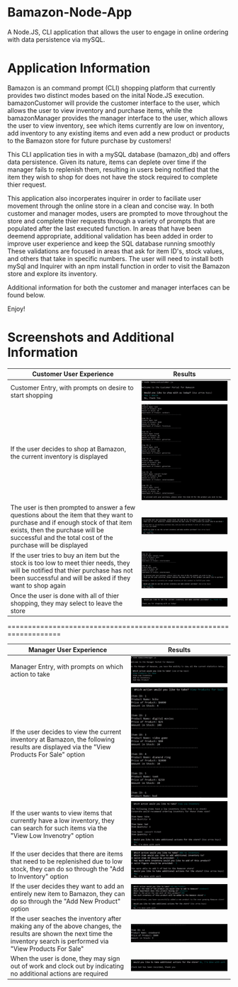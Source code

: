 # Bamazon-Node-App
A Node.JS, CLI application that allows the user to engage in online ordering with data persistence via mySQL.

# Application Information
Bamazon is an command prompt (CLI) shopping platform that currently provides two distinct modes based on the inital Node.JS execution. bamazonCustomer will provide the customer interface to the user, which allows the user to view inventory and purchase items, while the bamazonManager provides the manager interface to the user, which allows the user to view inventory, see which items currently are low on inventory, add inventory to any existing items and even add a new product or products to the Bamazon store for future purchase by customers!

This CLI application ties in with a mySQL database (bamazon_db) and offers data persistence. Given its nature, items can deplete over time if the manager fails to replenish them, resulting in users being notified that the item they wish to shop for does not have the stock required to complete thier request.

This application also incorperates inquirer in order to faciliate user movement through the online store in a clean and concise way. In both customer and manager modes, users are prompted to move throughout the store and complete thier requests through a variety of prompts that are populated after the last executed function. In areas that have been deemend appropriate, additional validation has been added in order to improve user experience and keep the SQL database running smoothly These validations are focused in areas that ask for item ID's, stock values, and others that take in specific numbers. The user will need to install both mySql and Inquirer with an npm install function in order to visit the Bamazon store and explore its inventory.

Additional information for both the customer and manager interfaces can be found below.

Enjoy!
 
# Screenshots and Additional Information

Customer User Experience | Results
------------ | -------------
Customer Entry, with prompts on desire to start shopping | ![Customer Entry](/images/customerEntry.JPG)
If the user decides to shop at Bamazon, the current inventory is displayed | ![Customer Inventory](/images/customerInventory.JPG)
The user is then prompted to answer a few questions about the item that they want to purchase and if enough stock of that item exists, then the purchase will be successful and the total cost of the purchase will be displayed | ![Customer Purchase](/images/customerPurchase.JPG)
If the user tries to buy an item but the stock is too low to meet thier needs, they will be notified that thier purchase has not been successful and will be asked if they want to shop again | ![Customer Low Inventory](/images/customerLowInventory.JPG)
Once the user is done with all of thier shopping, they may select to leave the store | ![Customer End](/images/customerEnd.JPG)

===================================================================

Manager User Experience | Results
------------ | -------------
Manager Entry, with prompts on which action to take | ![Manager Entry](/images/managerEntry.JPG)
If the user decides to view the current inventory at Bamazon, the following results are displayed via the "View Products For Sale" option| ![Manager Inventory](/images/managerViewInventory.JPG)
If the user wants to view items that currently have a low inventory, they can search for such items via the "View Low Invenotry" option | ![Manager Low Inventory](/images/managerLowInventory.JPG)
If the user decides that there are items that need to be replenished due to low stock, they can do so through the "Add to Inventory" option | ![Manager Add Inventory](/images/managerAddInventory.JPG)
If the user decides they want to add an entirely new item to Bamazon, they can do so through the "Add New Product" option | ![Manager Add Item](/images/managerAddItem.JPG)
If the user seaches the inventory after making any of the above changes, the results are shown the next time the inventory search is performed via "View Products For Sale" | ![Manager Add Item Two](/images/managerAddItem2.JPG)
When the user is done, they may sign out of work and clock out by indicating no additional actions are required | ![Manager End](/images/managerEnd.JPG)
